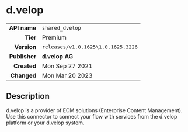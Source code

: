 # d.velop
| | |
|-:|-|
|**API name**|`shared_dvelop`|
|**Tier**|Premium|
|**Version**|`releases/v1.0.1625\1.0.1625.3226`|
|**Publisher**|**d.velop AG**|
|**Created**|Mon Sep 27 2021|
|**Changed**|Mon Mar 20 2023|

## Description
d.velop is a provider of ECM solutions (Enterprise Content Management). Use this connector to connect your flow with services from the d.velop platform or your d.velop system.
